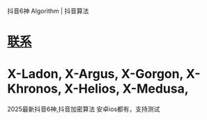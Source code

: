 抖音6神 Algorithm | 抖音算法

# [联系](https://t.me/douyinsix2025)


# X-Ladon, X-Argus, X-Gorgon, X-Khronos, X-Helios, X-Medusa,
2025最新抖音6神,抖音加密算法 安卓ios都有，支持测试
 

<!--1742591162-->
 